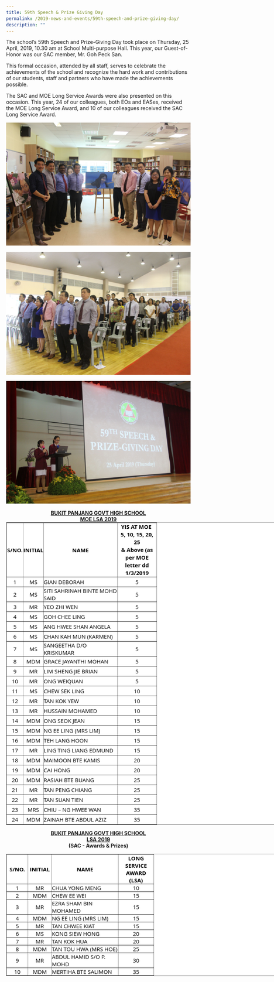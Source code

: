 ```yaml
---
title: 59th Speech & Prize Giving Day
permalink: /2019-news-and-events/59th-speech-and-prize-giving-day/
description: ""
---
```

The school’s 59th Speech and Prize-Giving Day took place on Thursday, 25 April, 2019, 10.30 am at School Multi-purpose Hall. This year, our Guest-of-Honor was our SAC member, Mr. Goh Peck San.

  

This formal occasion, attended by all staff, serves to celebrate the achievements of the school and recognize the hard work and contributions of our students, staff and partners who have made the achievements possible.

  

The SAC and MOE Long Service Awards were also presented on this occasion. This year, 24 of our colleagues, both EOs and EASes, received the MOE Long Service Award, and 10 of our colleagues received the SAC Long Service Award.

![](/images/Speech%20Day%2001.jpeg)

![](/images/Speech%20Day%2002.jpeg)

![](/images/Speech%20Day%2003.jpeg)



<center><strong><u>BUKIT PANJANG GOVT HIGH SCHOOL
<br>MOE LSA 2019</u></strong></center>

  

<table border="1" cellspacing="0" cellpadding="0" style="margin: 0px; outline: 0px; padding: 0px; color: rgb(0, 0, 0); font-family: &quot;Open Sans&quot;, sans-serif; font-size: 15px; font-style: normal; font-variant-ligatures: normal; font-variant-caps: normal; font-weight: 400; letter-spacing: normal; orphans: 2; text-align: left; text-transform: none; white-space: normal; widows: 2; word-spacing: 0px; -webkit-text-stroke-width: 0px; background-color: rgb(255, 255, 255); text-decoration-thickness: initial; text-decoration-style: initial; text-decoration-color: initial; width: 820px;"><colgroup style="margin: 0px; outline: 0px; padding: 0px;"><col width="44" style="margin: 0px; outline: 0px; padding: 0px;"><col width="51" style="margin: 0px; outline: 0px; padding: 0px;"><col width="201" style="margin: 0px; outline: 0px; padding: 0px;"><col width="106" style="margin: 0px; outline: 0px; padding: 0px;"></colgroup><tbody style="margin: 0px; outline: 0px; padding: 0px;"><tr style="margin: 0px; outline: 0px; padding: 0px;"><td width="44" height="85" style="margin: 0px; outline: 0px; padding: 0px; text-align: center;"><b style="margin: 0px; outline: 0px; padding: 0px;">S/NO.</b></td><td width="51" style="margin: 0px; outline: 0px; padding: 0px; text-align: center;"><b style="margin: 0px; outline: 0px; padding: 0px;">INITIAL</b></td><td width="201" style="margin: 0px; outline: 0px; padding: 0px; text-align: center;"><b style="margin: 0px; outline: 0px; padding: 0px;">NAME</b></td><td width="106" style="margin: 0px; outline: 0px; padding: 0px;"><div style="margin: 0px; outline: 0px; padding: 0px; line-height: 21px; text-align: center;"><b style="margin: 0px; outline: 0px; padding: 0px; background-color: initial;">YIS AT MOE&nbsp;</b></div><b style="margin: 0px; outline: 0px; padding: 0px;"><div style="margin: 0px; outline: 0px; padding: 0px; line-height: 21px; text-align: center;"><b style="margin: 0px; outline: 0px; padding: 0px; background-color: initial;">5, 10, 15, 20, 25</b></div><div style="margin: 0px; outline: 0px; padding: 0px; line-height: 21px; text-align: center;"><b style="margin: 0px; outline: 0px; padding: 0px; background-color: initial;">&amp; Above (as per MOE letter dd 1/3/2019</b></div></b></td></tr><tr style="margin: 0px; outline: 0px; padding: 0px;"><td height="26" style="margin: 0px; outline: 0px; padding: 0px; text-align: center;">1</td><td style="margin: 0px; outline: 0px; padding: 0px; text-align: center;">MS</td><td style="margin: 0px; outline: 0px; padding: 0px; text-align: left;">GIAN DEBORAH</td><td width="106" style="margin: 0px; outline: 0px; padding: 0px; text-align: center;">5</td></tr><tr style="margin: 0px; outline: 0px; padding: 0px;"><td width="44" height="26" style="margin: 0px; outline: 0px; padding: 0px; text-align: center;">2</td><td style="margin: 0px; outline: 0px; padding: 0px; text-align: center;">MS</td><td width="201" style="margin: 0px; outline: 0px; padding: 0px; text-align: left;">SITI SAHRINAH BINTE MOHD SAID</td><td width="106" style="margin: 0px; outline: 0px; padding: 0px; text-align: center;">5</td></tr><tr style="margin: 0px; outline: 0px; padding: 0px;"><td height="26" style="margin: 0px; outline: 0px; padding: 0px; text-align: center;">3</td><td style="margin: 0px; outline: 0px; padding: 0px; text-align: center;">MR</td><td width="201" style="margin: 0px; outline: 0px; padding: 0px; text-align: left;">YEO ZHI WEN</td><td width="106" style="margin: 0px; outline: 0px; padding: 0px; text-align: center;">5</td></tr><tr style="margin: 0px; outline: 0px; padding: 0px;"><td width="44" height="26" style="margin: 0px; outline: 0px; padding: 0px; text-align: center;">4</td><td style="margin: 0px; outline: 0px; padding: 0px; text-align: center;">MS</td><td style="margin: 0px; outline: 0px; padding: 0px; text-align: left;">GOH CHEE LING</td><td width="106" style="margin: 0px; outline: 0px; padding: 0px; text-align: center;">5</td></tr><tr style="margin: 0px; outline: 0px; padding: 0px;"><td height="26" style="margin: 0px; outline: 0px; padding: 0px; text-align: center;">5</td><td style="margin: 0px; outline: 0px; padding: 0px; text-align: center;">MS</td><td style="margin: 0px; outline: 0px; padding: 0px; text-align: left;">ANG HWEE SHAN ANGELA</td><td width="106" style="margin: 0px; outline: 0px; padding: 0px; text-align: center;">5</td></tr><tr style="margin: 0px; outline: 0px; padding: 0px;"><td width="44" height="26" style="margin: 0px; outline: 0px; padding: 0px; text-align: center;">6</td><td style="margin: 0px; outline: 0px; padding: 0px; text-align: center;">MS</td><td width="201" style="margin: 0px; outline: 0px; padding: 0px; text-align: left;">CHAN KAH MUN (KARMEN)</td><td width="106" style="margin: 0px; outline: 0px; padding: 0px; text-align: center;">5</td></tr><tr style="margin: 0px; outline: 0px; padding: 0px;"><td height="26" style="margin: 0px; outline: 0px; padding: 0px; text-align: center;">7</td><td style="margin: 0px; outline: 0px; padding: 0px; text-align: center;">MS</td><td width="201" style="margin: 0px; outline: 0px; padding: 0px; text-align: left;">SANGEETHA D/O KRISKUMAR</td><td width="106" style="margin: 0px; outline: 0px; padding: 0px; text-align: center;">5</td></tr><tr style="margin: 0px; outline: 0px; padding: 0px;"><td width="44" height="26" style="margin: 0px; outline: 0px; padding: 0px; text-align: center;">8</td><td width="51" style="margin: 0px; outline: 0px; padding: 0px; text-align: center;">MDM</td><td width="201" style="margin: 0px; outline: 0px; padding: 0px; text-align: left;">GRACE JAYANTHI MOHAN</td><td width="106" style="margin: 0px; outline: 0px; padding: 0px; text-align: center;">5</td></tr><tr style="margin: 0px; outline: 0px; padding: 0px;"><td height="26" style="margin: 0px; outline: 0px; padding: 0px; text-align: center;">9</td><td style="margin: 0px; outline: 0px; padding: 0px; text-align: center;">MR</td><td width="201" style="margin: 0px; outline: 0px; padding: 0px; text-align: left;">LIM SHENG JIE BRIAN</td><td width="106" style="margin: 0px; outline: 0px; padding: 0px; text-align: center;">5</td></tr><tr style="margin: 0px; outline: 0px; padding: 0px;"><td width="44" height="26" style="margin: 0px; outline: 0px; padding: 0px; text-align: center;">10</td><td style="margin: 0px; outline: 0px; padding: 0px; text-align: center;">MR</td><td width="201" style="margin: 0px; outline: 0px; padding: 0px; text-align: left;">ONG WEIQUAN</td><td width="106" style="margin: 0px; outline: 0px; padding: 0px; text-align: center;">5</td></tr><tr style="margin: 0px; outline: 0px; padding: 0px;"><td height="26" style="margin: 0px; outline: 0px; padding: 0px; text-align: center;">11</td><td style="margin: 0px; outline: 0px; padding: 0px; text-align: center;">MS</td><td width="201" style="margin: 0px; outline: 0px; padding: 0px; text-align: left;">CHEW SEK LING</td><td width="106" style="margin: 0px; outline: 0px; padding: 0px; text-align: center;">10</td></tr><tr style="margin: 0px; outline: 0px; padding: 0px;"><td width="44" height="26" style="margin: 0px; outline: 0px; padding: 0px; text-align: center;">12</td><td width="51" style="margin: 0px; outline: 0px; padding: 0px; text-align: center;">MR</td><td width="201" style="margin: 0px; outline: 0px; padding: 0px; text-align: left;">TAN KOK YEW</td><td width="106" style="margin: 0px; outline: 0px; padding: 0px; text-align: center;">10</td></tr><tr style="margin: 0px; outline: 0px; padding: 0px;"><td height="26" style="margin: 0px; outline: 0px; padding: 0px; text-align: center;">13</td><td style="margin: 0px; outline: 0px; padding: 0px; text-align: center;">MR</td><td width="201" style="margin: 0px; outline: 0px; padding: 0px; text-align: left;">HUSSAIN MOHAMED</td><td width="106" style="margin: 0px; outline: 0px; padding: 0px; text-align: center;">10</td></tr><tr style="margin: 0px; outline: 0px; padding: 0px;"><td width="44" height="26" style="margin: 0px; outline: 0px; padding: 0px; text-align: center;">14</td><td width="51" style="margin: 0px; outline: 0px; padding: 0px; text-align: center;">MDM</td><td width="201" style="margin: 0px; outline: 0px; padding: 0px; text-align: left;">ONG SEOK JEAN</td><td width="106" style="margin: 0px; outline: 0px; padding: 0px; text-align: center;">15</td></tr><tr style="margin: 0px; outline: 0px; padding: 0px;"><td height="26" style="margin: 0px; outline: 0px; padding: 0px; text-align: center;">15</td><td width="51" style="margin: 0px; outline: 0px; padding: 0px; text-align: center;">MDM</td><td width="201" style="margin: 0px; outline: 0px; padding: 0px; text-align: left;">NG EE LING (MRS LIM)</td><td width="106" style="margin: 0px; outline: 0px; padding: 0px; text-align: center;">15</td></tr><tr style="margin: 0px; outline: 0px; padding: 0px;"><td width="44" height="26" style="margin: 0px; outline: 0px; padding: 0px; text-align: center;">16</td><td width="51" style="margin: 0px; outline: 0px; padding: 0px; text-align: center;">MDM</td><td width="201" style="margin: 0px; outline: 0px; padding: 0px; text-align: left;">TEH LANG HOON</td><td width="106" style="margin: 0px; outline: 0px; padding: 0px; text-align: center;">15</td></tr><tr style="margin: 0px; outline: 0px; padding: 0px;"><td height="26" style="margin: 0px; outline: 0px; padding: 0px; text-align: center;">17</td><td width="51" style="margin: 0px; outline: 0px; padding: 0px; text-align: center;">MR</td><td width="201" style="margin: 0px; outline: 0px; padding: 0px; text-align: left;">LING TING LIANG EDMUND</td><td width="106" style="margin: 0px; outline: 0px; padding: 0px; text-align: center;">15</td></tr><tr style="margin: 0px; outline: 0px; padding: 0px;"><td width="44" height="26" style="margin: 0px; outline: 0px; padding: 0px; text-align: center;">18</td><td width="51" style="margin: 0px; outline: 0px; padding: 0px; text-align: center;">MDM</td><td width="201" style="margin: 0px; outline: 0px; padding: 0px; text-align: left;">MAIMOON BTE KAMIS</td><td width="106" style="margin: 0px; outline: 0px; padding: 0px; text-align: center;">20</td></tr><tr style="margin: 0px; outline: 0px; padding: 0px;"><td height="26" style="margin: 0px; outline: 0px; padding: 0px; text-align: center;">19</td><td width="51" style="margin: 0px; outline: 0px; padding: 0px; text-align: center;">MDM</td><td width="201" style="margin: 0px; outline: 0px; padding: 0px; text-align: left;">CAI HONG</td><td width="106" style="margin: 0px; outline: 0px; padding: 0px; text-align: center;">20</td></tr><tr style="margin: 0px; outline: 0px; padding: 0px;"><td width="44" height="26" style="margin: 0px; outline: 0px; padding: 0px; text-align: center;">20</td><td style="margin: 0px; outline: 0px; padding: 0px; text-align: center;">MDM</td><td width="201" style="margin: 0px; outline: 0px; padding: 0px; text-align: left;">RASIAH BTE BUANG</td><td width="106" style="margin: 0px; outline: 0px; padding: 0px; text-align: center;">25</td></tr><tr style="margin: 0px; outline: 0px; padding: 0px;"><td height="26" style="margin: 0px; outline: 0px; padding: 0px; text-align: center;">21</td><td width="51" style="margin: 0px; outline: 0px; padding: 0px; text-align: center;">MR</td><td width="201" style="margin: 0px; outline: 0px; padding: 0px; text-align: left;">TAN PENG CHIANG</td><td width="106" style="margin: 0px; outline: 0px; padding: 0px; text-align: center;">25</td></tr><tr style="margin: 0px; outline: 0px; padding: 0px;"><td width="44" height="26" style="margin: 0px; outline: 0px; padding: 0px; text-align: center;">22</td><td width="51" style="margin: 0px; outline: 0px; padding: 0px; text-align: center;">MR</td><td width="201" style="margin: 0px; outline: 0px; padding: 0px; text-align: left;">TAN SUAN TIEN</td><td width="106" style="margin: 0px; outline: 0px; padding: 0px; text-align: center;">25</td></tr><tr style="margin: 0px; outline: 0px; padding: 0px;"><td height="26" style="margin: 0px; outline: 0px; padding: 0px; text-align: center;">23</td><td width="51" style="margin: 0px; outline: 0px; padding: 0px; text-align: center;">MRS</td><td width="201" style="margin: 0px; outline: 0px; padding: 0px; text-align: left;">CHIU – NG HWEE WAN</td><td width="106" style="margin: 0px; outline: 0px; padding: 0px; text-align: center;">35</td></tr><tr style="margin: 0px; outline: 0px; padding: 0px;"><td width="44" height="26" style="margin: 0px; outline: 0px; padding: 0px; text-align: center;">24</td><td width="51" style="margin: 0px; outline: 0px; padding: 0px; text-align: center;">MDM</td><td width="201" style="margin: 0px; outline: 0px; padding: 0px; text-align: left;">ZAINAH BTE ABDUL AZIZ</td><td width="106" style="margin: 0px; outline: 0px; padding: 0px; text-align: center;">35</td></tr></tbody></table>

  

<strong><center><u>BUKIT PANJANG GOVT HIGH SCHOOL</u>
	<br><u>LSA 2019</u>
	<br>(SAC - Awards & Prizes)</center></strong>

  

<table border="1" cellspacing="0" cellpadding="0" style="margin: 0px; outline: 0px; padding: 0px; color: rgb(0, 0, 0); font-family: &quot;Open Sans&quot;, sans-serif; font-size: 15px; font-style: normal; font-variant-ligatures: normal; font-variant-caps: normal; font-weight: 400; letter-spacing: normal; orphans: 2; text-align: left; text-transform: none; white-space: normal; widows: 2; word-spacing: 0px; -webkit-text-stroke-width: 0px; background-color: rgb(255, 255, 255); text-decoration-thickness: initial; text-decoration-style: initial; text-decoration-color: initial; width: 820px;"><colgroup style="margin: 0px; outline: 0px; padding: 0px;"><col width="57" style="margin: 0px; outline: 0px; padding: 0px;"><col width="64" style="margin: 0px; outline: 0px; padding: 0px;"><col width="181" style="margin: 0px; outline: 0px; padding: 0px;"><col width="96" style="margin: 0px; outline: 0px; padding: 0px;"></colgroup><tbody style="margin: 0px; outline: 0px; padding: 0px;"><tr style="margin: 0px; outline: 0px; padding: 0px;"><td width="57" height="34" style="margin: 0px; outline: 0px; padding: 0px; text-align: center;"><b style="margin: 0px; outline: 0px; padding: 0px;">S/NO.</b></td><td width="64" style="margin: 0px; outline: 0px; padding: 0px; text-align: center;"><b style="margin: 0px; outline: 0px; padding: 0px;">INITIAL</b></td><td width="181" style="margin: 0px; outline: 0px; padding: 0px; text-align: center;"><b style="margin: 0px; outline: 0px; padding: 0px;">NAME</b></td><td width="96" style="margin: 0px; outline: 0px; padding: 0px; text-align: center;"><b style="margin: 0px; outline: 0px; padding: 0px;">LONG SERVICE AWARD (LSA)</b></td></tr><tr style="margin: 0px; outline: 0px; padding: 0px;"><td height="20" style="margin: 0px; outline: 0px; padding: 0px; text-align: center;">1</td><td style="margin: 0px; outline: 0px; padding: 0px; text-align: center;">MR</td><td style="margin: 0px; outline: 0px; padding: 0px; text-align: left;">CHUA YONG MENG</td><td style="margin: 0px; outline: 0px; padding: 0px; text-align: center;">10</td></tr><tr style="margin: 0px; outline: 0px; padding: 0px;"><td width="57" height="20" style="margin: 0px; outline: 0px; padding: 0px; text-align: center;">2</td><td width="64" style="margin: 0px; outline: 0px; padding: 0px; text-align: center;">MDM</td><td width="181" style="margin: 0px; outline: 0px; padding: 0px; text-align: left;">CHEW EE WEI</td><td style="margin: 0px; outline: 0px; padding: 0px; text-align: center;">15</td></tr><tr style="margin: 0px; outline: 0px; padding: 0px;"><td height="20" style="margin: 0px; outline: 0px; padding: 0px; text-align: center;">3</td><td width="64" style="margin: 0px; outline: 0px; padding: 0px; text-align: center;">MR</td><td width="181" style="margin: 0px; outline: 0px; padding: 0px; text-align: left;">EZRA SHAM BIN MOHAMED</td><td style="margin: 0px; outline: 0px; padding: 0px; text-align: center;">15</td></tr><tr style="margin: 0px; outline: 0px; padding: 0px;"><td width="57" height="20" style="margin: 0px; outline: 0px; padding: 0px; text-align: center;">4</td><td width="64" style="margin: 0px; outline: 0px; padding: 0px; text-align: center;">MDM</td><td width="181" style="margin: 0px; outline: 0px; padding: 0px; text-align: left;">NG EE LING (MRS LIM)</td><td style="margin: 0px; outline: 0px; padding: 0px; text-align: center;">15</td></tr><tr style="margin: 0px; outline: 0px; padding: 0px;"><td height="20" style="margin: 0px; outline: 0px; padding: 0px; text-align: center;">5</td><td width="64" style="margin: 0px; outline: 0px; padding: 0px; text-align: center;">MR</td><td width="181" style="margin: 0px; outline: 0px; padding: 0px; text-align: left;">TAN CHWEE KIAT</td><td style="margin: 0px; outline: 0px; padding: 0px; text-align: center;">15</td></tr><tr style="margin: 0px; outline: 0px; padding: 0px;"><td width="57" height="20" style="margin: 0px; outline: 0px; padding: 0px; text-align: center;">6</td><td width="64" style="margin: 0px; outline: 0px; padding: 0px; text-align: center;">MS</td><td width="181" style="margin: 0px; outline: 0px; padding: 0px; text-align: left;">KONG SIEW HONG</td><td style="margin: 0px; outline: 0px; padding: 0px; text-align: center;">20</td></tr><tr style="margin: 0px; outline: 0px; padding: 0px;"><td height="20" style="margin: 0px; outline: 0px; padding: 0px; text-align: center;">7</td><td width="64" style="margin: 0px; outline: 0px; padding: 0px; text-align: center;">MR</td><td width="181" style="margin: 0px; outline: 0px; padding: 0px; text-align: left;">TAN KOK HUA</td><td style="margin: 0px; outline: 0px; padding: 0px; text-align: center;">20</td></tr><tr style="margin: 0px; outline: 0px; padding: 0px;"><td width="57" height="20" style="margin: 0px; outline: 0px; padding: 0px; text-align: center;">8</td><td width="64" style="margin: 0px; outline: 0px; padding: 0px; text-align: center;">MDM</td><td width="181" style="margin: 0px; outline: 0px; padding: 0px; text-align: left;">TAN TOU HWA (MRS HOE)</td><td style="margin: 0px; outline: 0px; padding: 0px; text-align: center;">25</td></tr><tr style="margin: 0px; outline: 0px; padding: 0px;"><td height="20" style="margin: 0px; outline: 0px; padding: 0px; text-align: center;">9</td><td width="64" style="margin: 0px; outline: 0px; padding: 0px; text-align: center;">MR</td><td width="181" style="margin: 0px; outline: 0px; padding: 0px; text-align: left;">ABDUL HAMID S/O P. MOHD</td><td style="margin: 0px; outline: 0px; padding: 0px; text-align: center;">30</td></tr><tr style="margin: 0px; outline: 0px; padding: 0px;"><td width="57" height="20" style="margin: 0px; outline: 0px; padding: 0px; text-align: center;">10</td><td width="64" style="margin: 0px; outline: 0px; padding: 0px; text-align: center;">MDM</td><td width="181" style="margin: 0px; outline: 0px; padding: 0px; text-align: left;">MERTIHA BTE SALIMON</td><td style="margin: 0px; outline: 0px; padding: 0px; text-align: center;">35</td></tr></tbody></table>